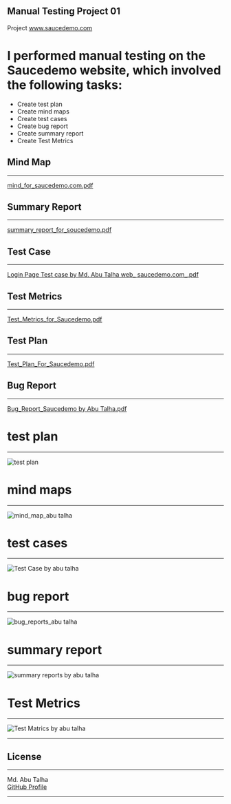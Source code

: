 ## Manual Testing Project 01


Project www.saucedemo.com

# I performed manual testing on the Saucedemo website, which involved the following tasks:

- Create test plan
- Create mind maps
- Create test cases
- Create bug report
- Create summary report
- Create Test Metrics

## Mind Map
---
[mind_for_saucedemo.com.pdf](https://github.com/user-attachments/files/16056970/mind_for_saucedemo.com.pdf)

## Summary Report
---
[summary_report_for_soucedemo.pdf](https://github.com/user-attachments/files/16056985/summary_report_for_soucedemo.pdf)

## Test Case
---
[Login Page Test case by Md. Abu Talha web_ saucedemo.com_.pdf](https://github.com/user-attachments/files/16057007/Login.Page.Test.case.by.Md.Abu.Talha.web_.saucedemo.com_.pdf)

## Test Metrics
---
[Test_Metrics_for_Saucedemo.pdf](https://github.com/user-attachments/files/16057018/Test_Metrics_for_Saucedemo.pdf)

## Test Plan
---
[Test_Plan_For_Saucedemo.pdf](https://github.com/user-attachments/files/16057020/Test_Plan_For_Saucedemo.pdf)

## Bug Report
---
[Bug_Report_Saucedemo by Abu Talha.pdf](https://github.com/user-attachments/files/16057028/Bug_Report_Saucedemo.by.Abu.Talha.pdf)










# test plan
---
![test plan](https://github.com/md-abutalha/Manual_Testing_P01/assets/101306544/d96463d8-420c-47d5-a738-7bdff8a52137)

# mind maps
---
![mind_map_abu talha](https://github.com/md-abutalha/Manual_Testing_P01/assets/101306544/d0ddcc3b-743e-4b02-8c48-8a9412a367cb)

# test cases
---
![Test Case by abu talha](https://github.com/md-abutalha/Manual_Testing_P01/assets/101306544/ab5a8ec0-cceb-43b0-8e0a-3dea41f9f45e)

# bug report
---
![bug_reports_abu talha](https://github.com/md-abutalha/Manual_Testing_P01/assets/101306544/275bf457-ab07-4132-94df-ed6ee45921f0)

# summary report
---
![summary reports by abu talha](https://github.com/md-abutalha/Manual_Testing_P01/assets/101306544/97d2c2dd-7e01-4797-846a-e39859cd91d8)

# Test Metrics
---
![Test Matrics by abu talha ](https://github.com/md-abutalha/Manual_Testing_P01/assets/101306544/a9e77010-5124-4522-bec3-4662648a6562)


---

## License

---

Md. Abu Talha  
[GitHub Profile](https://github.com/md-abutalha)

---

